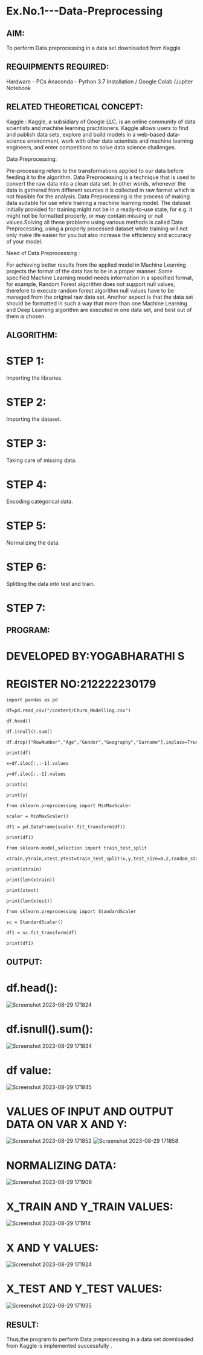 # Ex.No.1---Data-Preprocessing
## AIM:
To perform Data preprocessing in a data set downloaded from Kaggle

## REQUIPMENTS REQUIRED:
Hardware – PCs
Anaconda – Python 3.7 Installation / Google Colab /Jupiter Notebook

## RELATED THEORETICAL CONCEPT:

Kaggle :
Kaggle, a subsidiary of Google LLC, is an online community of data scientists and machine learning practitioners. Kaggle allows users to find and publish data sets, explore and build models in a web-based data-science environment, work with other data scientists and machine learning engineers, and enter competitions to solve data science challenges.

Data Preprocessing:

Pre-processing refers to the transformations applied to our data before feeding it to the algorithm. Data Preprocessing is a technique that is used to convert the raw data into a clean data set. In other words, whenever the data is gathered from different sources it is collected in raw format which is not feasible for the analysis.
Data Preprocessing is the process of making data suitable for use while training a machine learning model. The dataset initially provided for training might not be in a ready-to-use state, for e.g. it might not be formatted properly, or may contain missing or null values.Solving all these problems using various methods is called Data Preprocessing, using a properly processed dataset while training will not only make life easier for you but also increase the efficiency and accuracy of your model.

Need of Data Preprocessing :

For achieving better results from the applied model in Machine Learning projects the format of the data has to be in a proper manner. Some specified Machine Learning model needs information in a specified format, for example, Random Forest algorithm does not support null values, therefore to execute random forest algorithm null values have to be managed from the original raw data set.
Another aspect is that the data set should be formatted in such a way that more than one Machine Learning and Deep Learning algorithm are executed in one data set, and best out of them is chosen.


## ALGORITHM:
# STEP 1:
Importing the libraries.
# STEP 2:
Importing the dataset.
# STEP 3:
Taking care of missing data.
# STEP 4:
Encoding categorical data.
# STEP 5:
Normalizing the data.
# STEP 6:
Splitting the data into test and train.
# STEP 7:

## PROGRAM:
# DEVELOPED BY:YOGABHARATHI S
# REGISTER NO:212222230179
```
import pandas as pd

df=pd.read_csv("/content/Churn_Modelling.csv")

df.head()

df.isnull().sum()

df.drop(["RowNumber","Age","Gender","Geography","Surname"],inplace=True,axis=1)

print(df)

x=df.iloc[:,:-1].values

y=df.iloc[:,-1].values

print(x)

print(y)

from sklearn.preprocessing import MinMaxScaler

scaler = MinMaxScaler()

df1 = pd.DataFrame(scaler.fit_transform(df))

print(df1)

from sklearn.model_selection import train_test_split

xtrain,ytrain,xtest,ytest=train_test_split(x,y,test_size=0.2,random_state=2)

print(xtrain)

print(len(xtrain))

print(xtest)

print(len(xtest))

from sklearn.preprocessing import StandardScaler

sc = StandardScaler()

df1 = sc.fit_transform(df)

print(df1)
```

## OUTPUT:
# df.head():
![Screenshot 2023-08-29 171824](https://github.com/Yogabharathi3/Ex.No.1---Data-Preprocessing/assets/118899387/3b04fcd6-dc55-48b0-8a11-ada8254cccb4)

# df.isnull().sum():
![Screenshot 2023-08-29 171834](https://github.com/Yogabharathi3/Ex.No.1---Data-Preprocessing/assets/118899387/0a8495d0-05fc-4a88-b715-e493ff688c98)

# df value:
![Screenshot 2023-08-29 171845](https://github.com/Yogabharathi3/Ex.No.1---Data-Preprocessing/assets/118899387/c98f6143-2a58-4408-8f31-2dfbd21c8502)

# VALUES OF INPUT AND OUTPUT DATA ON VAR X AND Y:
![Screenshot 2023-08-29 171852](https://github.com/Yogabharathi3/Ex.No.1---Data-Preprocessing/assets/118899387/6a7dfffd-e550-426a-a038-b53af5bd5f3a)
![Screenshot 2023-08-29 171858](https://github.com/Yogabharathi3/Ex.No.1---Data-Preprocessing/assets/118899387/a438074f-a221-4359-88d7-20f43b1c1e70)

# NORMALIZING DATA:
![Screenshot 2023-08-29 171906](https://github.com/Yogabharathi3/Ex.No.1---Data-Preprocessing/assets/118899387/8d3e9c48-6201-4121-8d43-aa114429fa87)

# X_TRAIN AND Y_TRAIN VALUES:
![Screenshot 2023-08-29 171914](https://github.com/Yogabharathi3/Ex.No.1---Data-Preprocessing/assets/118899387/fcf123ca-9b0f-41ce-8a57-4ecea71f32e6)

# X AND Y VALUES:
![Screenshot 2023-08-29 171924](https://github.com/Yogabharathi3/Ex.No.1---Data-Preprocessing/assets/118899387/47e3bb7b-3f0b-407f-b74b-10183101179c)

# X_TEST AND Y_TEST VALUES:
![Screenshot 2023-08-29 171935](https://github.com/Yogabharathi3/Ex.No.1---Data-Preprocessing/assets/118899387/7bf56ecf-33c6-466e-bb2a-5369ff931a47)

## RESULT:
Thus,the program to perform Data preprocessing in a data set downloaded from Kaggle is implemented successfully .

